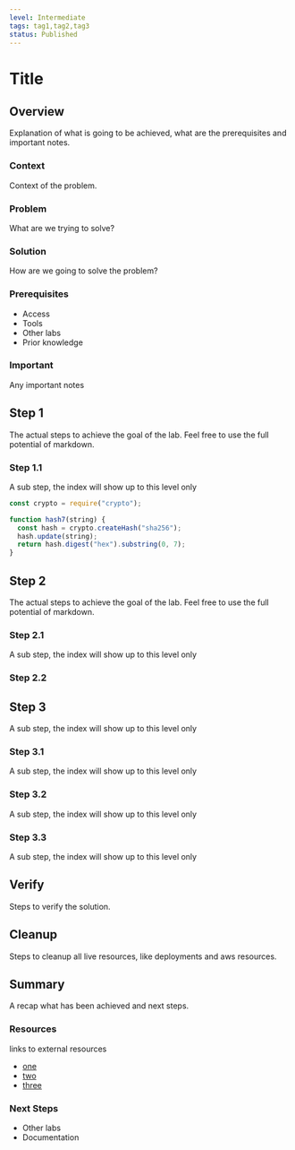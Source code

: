 ```yaml
---
level: Intermediate
tags: tag1,tag2,tag3
status: Published
---
```


# Title

## Overview

Explanation of what is going to be achieved, what are the prerequisites and important notes.

### Context

Context of the problem.

### Problem

What are we trying to solve?

### Solution

How are we going to solve the problem?

### Prerequisites

- Access
- Tools
- Other labs
- Prior knowledge

### Important

Any important notes

## Step 1

The actual steps to achieve the goal of the lab. Feel free to use the full potential of markdown.

### Step 1.1

A sub step, the index will show up to this level only

```js
const crypto = require("crypto");

function hash7(string) {
  const hash = crypto.createHash("sha256");
  hash.update(string);
  return hash.digest("hex").substring(0, 7);
}
```

## Step 2

The actual steps to achieve the goal of the lab. Feel free to use the full potential of markdown.

### Step 2.1

A sub step, the index will show up to this level only

### Step 2.2

## Step 3

A sub step, the index will show up to this level only

### Step 3.1

A sub step, the index will show up to this level only

### Step 3.2

A sub step, the index will show up to this level only

### Step 3.3

A sub step, the index will show up to this level only

## Verify

Steps to verify the solution.

## Cleanup

Steps to cleanup all live resources, like deployments and aws resources.

## Summary

A recap what has been achieved and next steps.

### Resources

links to external resources

- [one](one)
- [two](two)
- [three](three)

### Next Steps

- Other labs
- Documentation
